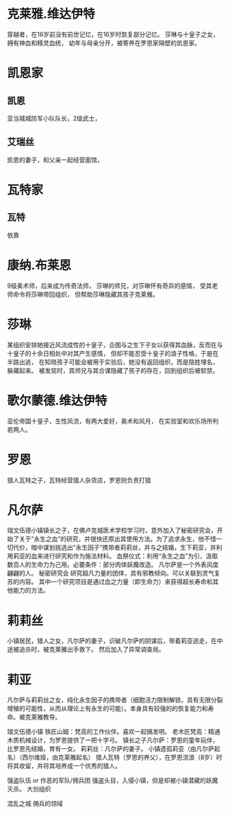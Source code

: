 
# 克莱雅.维达伊特
穿越者，在16岁前没有前世记忆，在16岁时恢复部分记忆。
莎琳与十皇子之女，拥有神血和精灵血统，
幼年与母亲分开，被寄养在罗恩家隔壁的凯恩家。

# 凯恩家
## 凯恩
亚当城城防军小队队长，2级武士，
## 艾瑞丝
凯恩的妻子，和父亲一起经营面馆，


# 瓦特家
## 瓦特
依靠

# 康纳.布莱恩
9级奥术师，后来成为传奇法师，
莎琳的师兄，对莎琳怀有奇异的感情，
受其老师命令将莎琳带回组织，
但帮助莎琳隐藏其孩子克莱雅。

# 莎琳
某组织安排她接近风流成性的十皇子，企图与之生下子女以获得其血脉，反而在与十皇子的十余日相处中对其产生感情，
但却不能忍受十皇子的浪子性格，于是在半路出逃，
在知晓孩子可能会被用于实验后，她没有返回组织，而是隐姓埋名，躲藏起来。
被发现时，其师兄与其合谋隐藏了孩子的存在，回到组织后被软禁。

# 歌尔蒙德.维达伊特
亚伦帝国十皇子，生性风流，有两大爱好，奥术和风月，
在实验室和欢乐场所判若两人。

# 罗恩
猎人瓦特之子，瓦特经营猎人杂货店，罗恩则负责打猎



# 凡尔萨
瑞文伍德小镇镇长之子，在佛卢克城医术学校学习时，意外加入了秘密研究会，开始了关于“永生之血”的研究，并很快还原出其使用方法。为了追求永生，他不惜一切代价，暗中谋划挑选出“永生因子”携带者莉莉丝，并与之结婚，生下莉亚，并利用莉亚的血来进行研究和作为施法材料。
血祭仪式：利用“永生之血”为引，汲取数百人的生命力为己用。必要条件：部分肉体妖魔改造。
凡尔萨是一个外表风度翩翩的人。
秘密研究会
研究超凡力量的团体，具有邪教倾向。可以关联到灵气复苏的内容。
其中一个研究项目是通过血之力量（即生命力）来获得超长寿命和其他能力的方法。

# 莉莉丝
小镇居民，猎人之女，凡尔萨的妻子，识破凡尔萨的阴谋后，带着莉亚逃走，在中途被追杀时，被克莱雅出手救下。
然后加入了异常调查局。
# 莉亚
凡尔萨与莉莉丝之女，纯化永生因子的携带者（细胞活力限制解锁，具有无限分裂增殖的可能性，从而从理论上有永生的可能）。本身具有较强的的恢复能力和寿命。被克莱雅教导。







瑞文伍德小镇
铁匠山姆：梵高的工作伙伴。喜欢一起搞发明。
老木匠梵高：精通木质机械设计，为罗恩提供了一把十字弓。
镇长之子凡尔萨：罗恩的童年玩伴，比罗恩先结婚，育有一女。
莉莉丝：凡尔萨的妻子。
小镇遗孤莉亚（由凡尔萨起名）（西尔维娅，由克莱雅起名）
猎人瓦特（罗恩的养父），在罗恩流浪（8岁）时将其收留，并将其培养成一个优秀的猎人。


强盗队伍 or 作恶的军队/佣兵团
强盗头目，入侵小镇，但是却被小镇潜藏的妖魔灭杀。
大剑组织

混乱之城
佣兵的领域